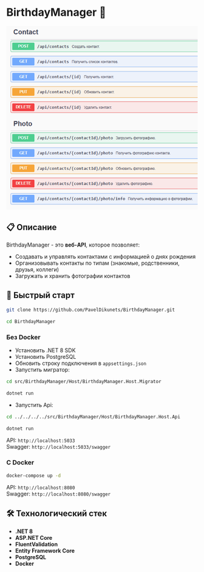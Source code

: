 # BirthdayManager 🎂

![API Screenshot](docs/images/api-screenshot.png)

## 📋 Описание

BirthdayManager - это **веб-API**, которое позволяет:

- Создавать и управлять контактами с информацией о днях рождения
- Организовывать контакты по типам (знакомые, родственники, друзья, коллеги)
- Загружать и хранить фотографии контактов

## 🚀 Быстрый старт

```bash
git clone https://github.com/PavelDikunets/BirthdayManager.git
```
```bash
cd BirthdayManager
```
### Без Docker
- Установить .NET 8 SDK
- Установить PostgreSQL
- Обновить строку подключения в `appsettings.json`
- Запустить мигратор:
```bash
cd src/BirthdayManager/Host/BirthdayManager.Host.Migrator
```
```bash
dotnet run

```
- Запустить Api:
```bash
cd ../../../../src/BirthdayManager/Host/BirthdayManager.Host.Api
```
```bash
dotnet run
```

API: `http://localhost:5033`  
Swagger: `http://localhost:5033/swagger`


### С Docker
```bash
docker-compose up -d
```

API: `http://localhost:8080`  
Swagger: `http://localhost:8080/swagger`



## 🛠️ Технологический стек
- **.NET 8**
- **ASP.NET Core**
- **FluentValidation**
- **Entity Framework Core**
- **PostgreSQL**
- **Docker**
